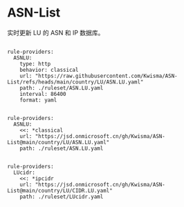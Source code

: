 
# ASN-List

实时更新 LU 的 ASN 和 IP 数据库。

<pre><code class="language-javascript">
rule-providers:
  ASNLU:
    type: http
    behavior: classical
    url: "https://raw.githubusercontent.com/Kwisma/ASN-List/refs/heads/main/country/LU/ASN.LU.yaml"
    path: ./ruleset/ASN.LU.yaml
    interval: 86400
    format: yaml
</code></pre>

<pre><code class="language-javascript">
rule-providers:
  ASNLU:
    <<: *classical
    url: "https://jsd.onmicrosoft.cn/gh/Kwisma/ASN-List@main/country/LU/ASN.LU.yaml"
    path: ./ruleset/ASN.LU.yaml
</code></pre>

<pre><code class="language-javascript">
rule-providers:
  LUcidr:
    <<: *ipcidr
    url: "https://jsd.onmicrosoft.cn/gh/Kwisma/ASN-List@main/country/LU/CIDR.LU.yaml"
    path: ./ruleset/LUcidr.yaml
</code></pre>